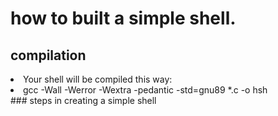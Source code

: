 # how to built a simple shell.
## compilation
<li>Your shell will be compiled this way:</li>

<li>gcc -Wall -Werror -Wextra -pedantic -std=gnu89 *.c -o hsh</li>
### steps in creating a simple shell

